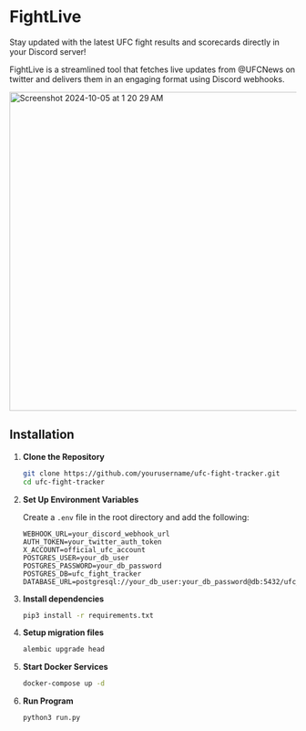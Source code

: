 # FightLive 

Stay updated with the latest UFC fight results and scorecards directly in your Discord server! 

FightLive is a streamlined tool that fetches live updates from @UFCNews on twitter and delivers them in an engaging format using Discord webhooks.


<img width="559" alt="Screenshot 2024-10-05 at 1 20 29 AM" src="https://github.com/user-attachments/assets/7e012935-27ba-4192-a623-2824b9baa4c1">


## Installation

1. **Clone the Repository**
   ```bash
   git clone https://github.com/yourusername/ufc-fight-tracker.git
   cd ufc-fight-tracker
   ```

2. **Set Up Environment Variables**
   
   Create a `.env` file in the root directory and add the following:
   ```
   WEBHOOK_URL=your_discord_webhook_url
   AUTH_TOKEN=your_twitter_auth_token
   X_ACCOUNT=official_ufc_account
   POSTGRES_USER=your_db_user
   POSTGRES_PASSWORD=your_db_password
   POSTGRES_DB=ufc_fight_tracker
   DATABASE_URL=postgresql://your_db_user:your_db_password@db:5432/ufc_fight_tracker
   ```
3. **Install dependencies**
   ```bash  
   pip3 install -r requirements.txt
   ```
4. **Setup migration files**
   ```bash
   alembic upgrade head
   ```
5. **Start Docker Services**
   ```bash
   docker-compose up -d
   ```
6. **Run Program**
   ```bash
   python3 run.py
   ```

